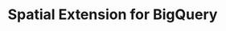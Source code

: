 ---
title: Spatial Extension for BigQuery
description: "Unlock Spatial Analytics in BigQuery"
icon: "/img/icons/spatial-extension-bq.png"
repoUrl: https://github.com/CartoDB/carto-spatial-extension

url: spatial-extension-bq
indexPage: "overview/getting-started.md"

menu:
  - title: "Overview"
    folder:
      - title: "Getting started"
      - title: "Tilesets" 
      - title: "Spatial indexes"
  - title: "Guides"
    folder:
      - title: "Tilesets"
      - title: "Routing"
  - title: "Examples"
    folder:
      - title: "Creating simple tilesets"
      - title: "Creating aggregation tilesets"
      - title: "An H3 grid of Starbucks locations and simple cannibalization analysis"
      - title: "Enriching a quadkey grid with population data from the Data Observatory"
      - title: "New police stations based on Chicago crime location clusters"
      - title: "Analyzing weather stations coverage using a Voronoi diagram"
      - title: "A NYC subway connection graph using Delaunay triangulation"
      - title: "Computing US airport connections and route interpolations"
      - title: "Identifying earthquake-prone areas in the state of California"
      - title: "Bikeshare stations within a San Francisco buffer"
      - title: "Census areas in the UK within tiles of multiple resolutions"
  - title: "SQL Reference"
    folder:
      - title: "Overview"
      - title: "accessors"
      - title: "clustering"
      - title: "constructors"
      - title: "data"
      - title: "geohash"
      - title: "h3"
      - title: "measurements"
      - title: "placekey"
      - title: "processing"
      - title: "quadkey"
      - title: "random"
      - title: "routing"
      - title: "s2"
      - title: "tiler"
      - title: "transformations"
  - title: "Release notes"
---